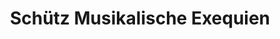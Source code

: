 ---
layout: project
title: "Schütz Musikalische Exequien"
permalink: "/projects/2015/schutz-musikalische-exequien/"
projectyear: "2015"
categories: [project]
description: >
  Transcendent music of the early baroque, including the Musicalische Exequien of Heinrich Schütz, Israelbrünnlein by Johann Hermann Schein, and excerpts from Symphoniae Sacrae of Giovanni Gabrieli. With guest artists Hans-Ola Ericsson and Mark McDonald, organ; Ryan Gallagher, cello; and Lena Weman, violone.
lead:
performances:
  - title: "Schütz Musikalische Exequien"
    subtitle: 
    date: "March 29, 2015"
    time: "730pm"
    venue: "St. James the Apostle Anglican Church"
    address: 
    ticketsurl: 
    facebookurl: "https://www.facebook.com/events/785831784839114/"
    posterimage:
    guests:
    - name: "Hans-Ola Ericsson, organ"
      director:
    - name: "Mark McDonald, organ"
      director:
    - name: "Ryan Gallagher, cello"
      director:
    - name: "Lena Weman, violone"
      director: 
      
---